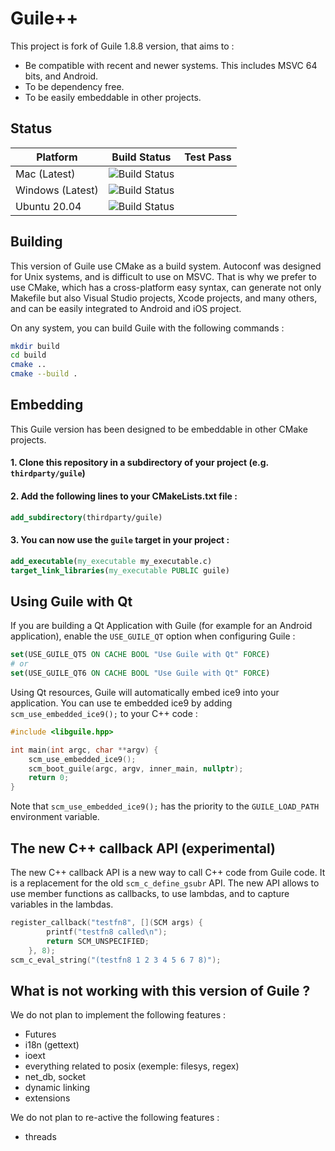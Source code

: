 # Guile++

This project is fork of Guile 1.8.8 version, that aims to : 
 - Be compatible with recent and newer systems. This includes MSVC 64 bits, and Android.
 - To be dependency free.
 - To be easily embeddable in other projects.

## Status

| Platform         | Build Status                                                                                                                                        | Test Pass |
|------------------|-----------------------------------------------------------------------------------------------------------------------------------------------------|----------|
| Mac (Latest)     | ![Build Status](https://github.com/lizabelos/guile18_androidmsvc/actions/workflows/cmake.yml/badge.svg?branch=main&event=push&label=macos-latest)   |          |
| Windows (Latest) | ![Build Status](https://github.com/lizabelos/guile18_androidmsvc/actions/workflows/cmake.yml/badge.svg?branch=main&event=push&label=windows-latest) |          |
| Ubuntu 20.04     | ![Build Status](https://github.com/lizabelos/guile18_androidmsvc/actions/workflows/cmake.yml/badge.svg?branch=main&event=push&label=ubuntu-20.04)   |          |

## Building

This version of Guile use CMake as a build system. 
Autoconf was designed for Unix systems, and is difficult to use on MSVC. That is why we prefer to use CMake, which has a cross-platform easy syntax, can generate not only Makefile but also Visual Studio projects, Xcode projects, and many others, and can be easily integrated to Android and iOS project. 

On any system, you can build Guile with the following commands :

```bash
mkdir build
cd build
cmake ..
cmake --build .
```

## Embedding

This Guile version has been designed to be embeddable in other CMake projects.

#### 1. Clone this repository in a subdirectory of your project (e.g. `thirdparty/guile`)
#### 2. Add the following lines to your CMakeLists.txt file :

```cmake
add_subdirectory(thirdparty/guile)
```

#### 3. You can now use the `guile` target in your project :

```cmake
add_executable(my_executable my_executable.c)
target_link_libraries(my_executable PUBLIC guile)
```

## Using Guile with Qt

If you are building a Qt Application with Guile (for example for an Android application), enable the `USE_GUILE_QT` option when configuring Guile :

```cmake
set(USE_GUILE_QT5 ON CACHE BOOL "Use Guile with Qt" FORCE)
# or
set(USE_GUILE_QT6 ON CACHE BOOL "Use Guile with Qt" FORCE)
```

Using Qt resources, Guile will automatically embed ice9 into your application. You can use te embedded ice9 by adding `scm_use_embedded_ice9();` to your C++ code :
```cpp
#include <libguile.hpp>

int main(int argc, char **argv) {
    scm_use_embedded_ice9();
    scm_boot_guile(argc, argv, inner_main, nullptr);
    return 0;
}
```

Note that `scm_use_embedded_ice9();` has the priority to the `GUILE_LOAD_PATH` environment variable.

## The new C++ callback API (experimental)

The new C++ callback API is a new way to call C++ code from Guile code. It is a replacement for the old `scm_c_define_gsubr` API.
The new API allows to use member functions as callbacks, to use lambdas, and to capture variables in the lambdas.
```cpp
register_callback("testfn8", [](SCM args) {
        printf("testfn8 called\n");
        return SCM_UNSPECIFIED;
    }, 8);
scm_c_eval_string("(testfn8 1 2 3 4 5 6 7 8)");
```

## What is not working with this version of Guile ?

We do not plan to implement the following features :
 - Futures
 - i18n (gettext)
 - ioext
 - everything related to posix (exemple: filesys, regex)
 - net_db, socket
 - dynamic linking
 - extensions

We do not plan to re-active the following features :
 - threads
